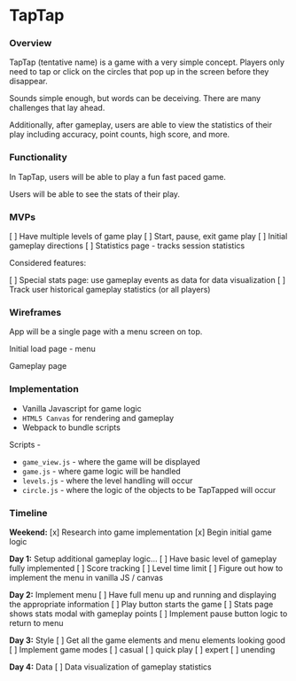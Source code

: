 # TapTap

### Overview

TapTap (tentative name) is a game with a very simple concept. Players only need to tap or click on the circles that pop up in the screen before they disappear.

Sounds simple enough, but words can be deceiving. There are many challenges that lay ahead.

Additionally, after gameplay, users are able to view the statistics of their play including accuracy, point counts, high score, and more.

### Functionality

In TapTap, users will be able to play a fun fast paced game.

Users will be able to see the stats of their play.

### MVPs

[ ] Have multiple levels of game play
[ ] Start, pause, exit game play
[ ] Initial gameplay directions
[ ] Statistics page - tracks session statistics

Considered features:

[ ] Special stats page: use gameplay events as data for data visualization
[ ] Track user historical gameplay statistics (or all players)

### Wireframes

App will be a single page with a menu screen on top.

Initial load page - menu
![]()

Gameplay page
![]()

### Implementation

- Vanilla Javascript for game logic
- `HTML5 Canvas` for rendering and gameplay
- Webpack to bundle scripts

Scripts -
- `game_view.js` - where the game will be displayed
- `game.js` - where game logic will be handled
- `levels.js` - where the level handling will occur
- `circle.js` - where the logic of the objects to be TapTapped will occur

### Timeline

**Weekend:**
[x] Research into game implementation
[x] Begin initial game logic

**Day 1:** Setup additional gameplay logic...
[ ] Have basic level of gameplay fully implemented
  [ ] Score tracking
  [ ] Level time limit
[ ] Figure out how to implement the menu in vanilla JS / canvas

**Day 2:** Implement menu
[ ] Have full menu up and running and displaying the appropriate information
  [ ] Play button starts the game
  [ ] Stats page shows stats modal with gameplay points
[ ] Implement pause button logic to return to menu

**Day 3:** Style
[ ] Get all the game elements and menu elements looking good
[ ] Implement game modes
  [ ] casual
  [ ] quick play
  [ ] expert
  [ ] unending

**Day 4:** Data
[ ] Data visualization of gameplay statistics
